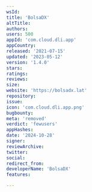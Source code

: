 ```yaml
---
wsId: 
title: 'BolsaDX'
altTitle: 
authors: 
users: 500
appId: 'com.cloud.dli.app'
appCountry: 
released: '2021-07-15'
updated: '2023-05-12'
version: '1.4.0'
stars: 
ratings: 
reviews: 
size: 
website: 'https://bolsadx.lat'
repository: 
issue: 
icon: 'com.cloud.dli.app.png'
bugbounty: 
meta: 'removed'
verdict: 'fewusers'
appHashes: 
date: '2024-10-28'
signer: 
reviewArchive: 
twitter: 
social: 
redirect_from: 
developerName: 'BolsaDX'
features: 

---
```


